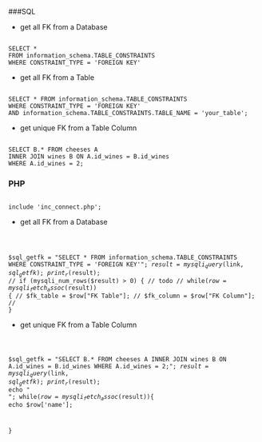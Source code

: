 ###SQL

- get all FK from a Database

<code>
SELECT *
FROM information_schema.TABLE_CONSTRAINTS
WHERE CONSTRAINT_TYPE = 'FOREIGN KEY'
</code>

- get all FK from a Table

<code>
SELECT * FROM information_schema.TABLE_CONSTRAINTS
WHERE CONSTRAINT_TYPE = 'FOREIGN KEY'
AND information_schema.TABLE_CONSTRAINTS.TABLE_NAME = 'your_table';
</code>

- get unique FK from a Table Column

<code>
SELECT B.* FROM cheeses A
INNER JOIN wines B ON A.id_wines = B.id_wines
WHERE A.id_wines = 2;
</code>

### PHP

<code>
include 'inc_connect.php';
</code>

- get all FK from a Database

<code>

$sql_getfk = "SELECT *
FROM information_schema.TABLE_CONSTRAINTS
WHERE CONSTRAINT_TYPE = 'FOREIGN KEY'";
$result = mysqli_query($link, $sql_getfk);
print_r($result);
// if (mysqli_num_rows($result) > 0) { // todo
// while($row = mysqli_fetch_assoc($result)) {
//     $fk_table = $row["FK Table"];
//     $fk_column = $row["FK Column"];
// }
</code>

- get unique FK from a Table Column

<code>

$sql_getfk = "SELECT B.* FROM cheeses A INNER JOIN wines B ON A.id_wines = B.id_wines WHERE A.id_wines = 2;";
$result = mysqli_query($link, $sql_getfk);
print_r($result);
echo "<br />";
while($row = mysqli_fetch_assoc($result)){
    echo $row['name'];
    
}
  
</code>
